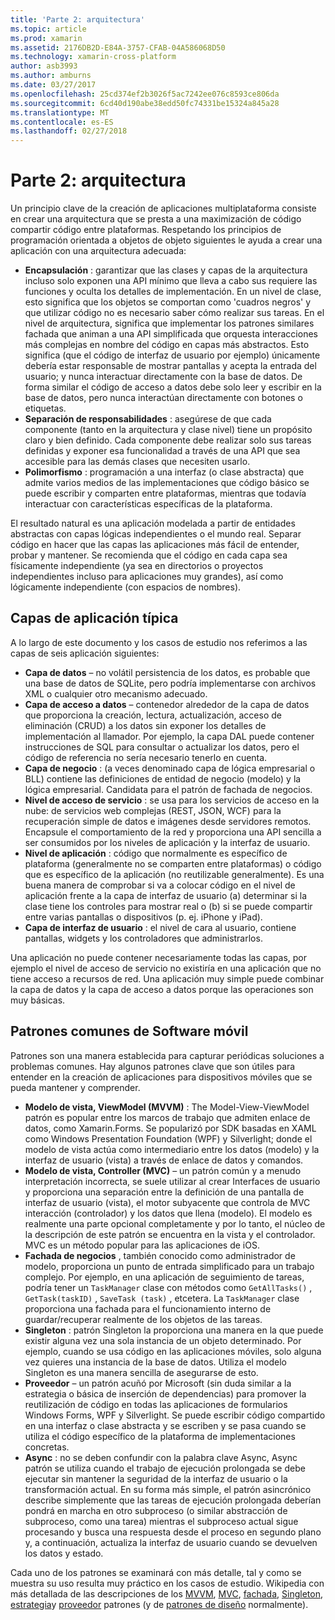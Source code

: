 ```yaml
---
title: 'Parte 2: arquitectura'
ms.topic: article
ms.prod: xamarin
ms.assetid: 2176DB2D-E84A-3757-CFAB-04A586068D50
ms.technology: xamarin-cross-platform
author: asb3993
ms.author: amburns
ms.date: 03/27/2017
ms.openlocfilehash: 25cd374ef2b3026f5ac7242ee076c8593ce806da
ms.sourcegitcommit: 6cd40d190abe38edd50fc74331be15324a845a28
ms.translationtype: MT
ms.contentlocale: es-ES
ms.lasthandoff: 02/27/2018
---
```

# <a name="part-2---architecture"></a>Parte 2: arquitectura

Un principio clave de la creación de aplicaciones multiplataforma consiste en crear una arquitectura que se presta a una maximización de código compartir código entre plataformas. Respetando los principios de programación orientada a objetos de objeto siguientes le ayuda a crear una aplicación con una arquitectura adecuada:

-   **Encapsulación** : garantizar que las clases y capas de la arquitectura incluso solo exponen una API mínimo que lleva a cabo sus requiere las funciones y oculta los detalles de implementación. En un nivel de clase, esto significa que los objetos se comportan como 'cuadros negros' y que utilizar código no es necesario saber cómo realizar sus tareas. En el nivel de arquitectura, significa que implementar los patrones similares fachada que animan a una API simplificada que orquesta interacciones más complejas en nombre del código en capas más abstractos. Esto significa (que el código de interfaz de usuario por ejemplo) únicamente debería estar responsable de mostrar pantallas y acepta la entrada del usuario; y nunca interactuar directamente con la base de datos. De forma similar el código de acceso a datos debe solo leer y escribir en la base de datos, pero nunca interactúan directamente con botones o etiquetas.
-   **Separación de responsabilidades** : asegúrese de que cada componente (tanto en la arquitectura y clase nivel) tiene un propósito claro y bien definido. Cada componente debe realizar solo sus tareas definidas y exponer esa funcionalidad a través de una API que sea accesible para las demás clases que necesiten usarlo.
-   **Polimorfismo** : programación a una interfaz (o clase abstracta) que admite varios medios de las implementaciones que código básico se puede escribir y comparten entre plataformas, mientras que todavía interactuar con características específicas de la plataforma.


El resultado natural es una aplicación modelada a partir de entidades abstractas con capas lógicas independientes o el mundo real. Separar código en hacer que las capas las aplicaciones más fácil de entender, probar y mantener. Se recomienda que el código en cada capa sea físicamente independiente (ya sea en directorios o proyectos independientes incluso para aplicaciones muy grandes), así como lógicamente independiente (con espacios de nombres).

 <a name="Typical_Application_Layers" />


## <a name="typical-application-layers"></a>Capas de aplicación típica

A lo largo de este documento y los casos de estudio nos referimos a las capas de seis aplicación siguientes:

-   **Capa de datos** – no volátil persistencia de los datos, es probable que una base de datos de SQLite, pero podría implementarse con archivos XML o cualquier otro mecanismo adecuado.
-   **Capa de acceso a datos** – contenedor alrededor de la capa de datos que proporciona la creación, lectura, actualización, acceso de eliminación (CRUD) a los datos sin exponer los detalles de implementación al llamador. Por ejemplo, la capa DAL puede contener instrucciones de SQL para consultar o actualizar los datos, pero el código de referencia no sería necesario tenerlo en cuenta.
-   **Capa de negocio** : (a veces denominado capa de lógica empresarial o BLL) contiene las definiciones de entidad de negocio (modelo) y la lógica empresarial. Candidata para el patrón de fachada de negocios.
-   **Nivel de acceso de servicio** : se usa para los servicios de acceso en la nube: de servicios web complejas (REST, JSON, WCF) para la recuperación simple de datos e imágenes desde servidores remotos. Encapsule el comportamiento de la red y proporciona una API sencilla a ser consumidos por los niveles de aplicación y la interfaz de usuario.
-   **Nivel de aplicación** : código que normalmente es específico de plataforma (generalmente no se comparten entre plataformas) o código que es específico de la aplicación (no reutilizable generalmente). Es una buena manera de comprobar si va a colocar código en el nivel de aplicación frente a la capa de interfaz de usuario (a) determinar si la clase tiene los controles para mostrar real o (b) si se puede compartir entre varias pantallas o dispositivos (p. ej. iPhone y iPad).
-   **Capa de interfaz de usuario** : el nivel de cara al usuario, contiene pantallas, widgets y los controladores que administrarlos.


Una aplicación no puede contener necesariamente todas las capas, por ejemplo el nivel de acceso de servicio no existiría en una aplicación que no tiene acceso a recursos de red. Una aplicación muy simple puede combinar la capa de datos y la capa de acceso a datos porque las operaciones son muy básicas.

 <a name="Common_Mobile_Software_Patterns" />


## <a name="common-mobile-software-patterns"></a>Patrones comunes de Software móvil

Patrones son una manera establecida para capturar periódicas soluciones a problemas comunes. Hay algunos patrones clave que son útiles para entender en la creación de aplicaciones para dispositivos móviles que se pueda mantener y comprender.

-   **Modelo de vista, ViewModel (MVVM)** : The Model-View-ViewModel patrón es popular entre los marcos de trabajo que admiten enlace de datos, como Xamarin.Forms. Se popularizó por SDK basadas en XAML como Windows Presentation Foundation (WPF) y Silverlight; donde el modelo de vista actúa como intermediario entre los datos (modelo) y la interfaz de usuario (vista) a través de enlace de datos y comandos.
-   **Modelo de vista, Controller (MVC)** – un patrón común y a menudo interpretación incorrecta, se suele utilizar al crear Interfaces de usuario y proporciona una separación entre la definición de una pantalla de interfaz de usuario (vista), el motor subyacente que controla de MVC interacción (controlador) y los datos que llena (modelo). El modelo es realmente una parte opcional completamente y por lo tanto, el núcleo de la descripción de este patrón se encuentra en la vista y el controlador. MVC es un método popular para las aplicaciones de iOS.
-   **Fachada de negocios** , también conocido como administrador de modelo, proporciona un punto de entrada simplificado para un trabajo complejo. Por ejemplo, en una aplicación de seguimiento de tareas, podría tener un `TaskManager` clase con métodos como `GetAllTasks()` , `GetTask(taskID)` , `SaveTask (task)` , etcetera. La `TaskManager` clase proporciona una fachada para el funcionamiento interno de guardar/recuperar realmente de los objetos de las tareas.
-   **Singleton** : patrón Singleton la proporciona una manera en la que puede existir alguna vez una sola instancia de un objeto determinado. Por ejemplo, cuando se usa código en las aplicaciones móviles, solo alguna vez quieres una instancia de la base de datos. Utiliza el modelo Singleton es una manera sencilla de asegurarse de esto.
-   **Proveedor** – un patrón acuñó por Microsoft (sin duda similar a la estrategia o básica de inserción de dependencias) para promover la reutilización de código en todas las aplicaciones de formularios Windows Forms, WPF y Silverlight. Se puede escribir código compartido en una interfaz o clase abstracta y se escriben y se pasa cuando se utiliza el código específico de la plataforma de implementaciones concretas.
-   **Async** : no se deben confundir con la palabra clave Async, Async patrón se utiliza cuando el trabajo de ejecución prolongada se debe ejecutar sin mantener la seguridad de la interfaz de usuario o la transformación actual. En su forma más simple, el patrón asincrónico describe simplemente que las tareas de ejecución prolongada deberían pondrá en marcha en otro subproceso (o similar abstracción de subproceso, como una tarea) mientras el subproceso actual sigue procesando y busca una respuesta desde el proceso en segundo plano y, a continuación, actualiza la interfaz de usuario cuando se devuelven los datos y estado.


Cada uno de los patrones se examinará con más detalle, tal y como se muestra su uso resulta muy práctico en los casos de estudio. Wikipedia con más detallada de las descripciones de los [MVVM](https://en.wikipedia.org/wiki/Model–view–viewmodel), [MVC](https://en.wikipedia.org/wiki/Model–view–controller), [fachada](http://en.wikipedia.org/wiki/Facade_pattern), [Singleton](http://en.wikipedia.org/wiki/Singleton_pattern), [estrategia](http://en.wikipedia.org/wiki/Strategy_pattern)y [proveedor](http://en.wikipedia.org/wiki/Provider_model) patrones (y de [patrones de diseño](http://en.wikipedia.org/wiki/Design_Patterns) normalmente).
